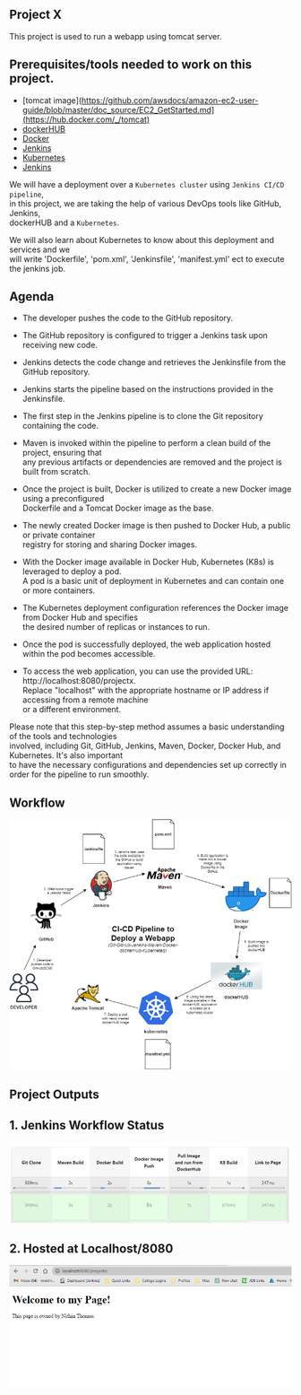 ## Project X

This project is used to run a webapp using tomcat server.

## Prerequisites/tools needed to work on this project. 
 
- [tomcat image](https://github.com/awsdocs/amazon-ec2-user-guide/blob/master/doc_source/EC2_GetStarted.md](https://hub.docker.com/_/tomcat)
- [dockerHUB](https://www.docker.com/products/docker-hub/)
- [Docker](https://docs.docker.com/get-started/overview/)
- [Jenkins](https://www.jenkins.io/doc/tutorials/)
- [Kubernetes](https://github.com/Krishnamohan-Yerrabilli/Kubernetes-hands-on)
- [Jenkins](https://www.jenkins.io/doc/tutorials/)

We will have a deployment over a `Kubernetes cluster` using `Jenkins CI/CD pipeline`,  <br>
in this project, we are taking the help of various DevOps tools like GitHub, Jenkins, <br>
dockerHUB and a `Kubernetes`.

We will also learn about Kubernetes to know about this deployment and services and we  <br>
will write 'Dockerfile', 'pom.xml', 'Jenkinsfile', 'manifest.yml' ect to execute the jenkins job.

## Agenda 

- The developer pushes the code to the GitHub repository.

- The GitHub repository is configured to trigger a Jenkins task upon receiving new code.

- Jenkins detects the code change and retrieves the Jenkinsfile from the GitHub repository.

- Jenkins starts the pipeline based on the instructions provided in the Jenkinsfile.

- The first step in the Jenkins pipeline is to clone the Git repository containing the code.

- Maven is invoked within the pipeline to perform a clean build of the project, ensuring that <br>
any previous artifacts or dependencies are removed and the project is built from scratch.

- Once the project is built, Docker is utilized to create a new Docker image using a preconfigured <br>
Dockerfile and a Tomcat Docker image as the base.

- The newly created Docker image is then pushed to Docker Hub, a public or private container <br>
registry for storing and sharing Docker images.

- With the Docker image available in Docker Hub, Kubernetes (K8s) is leveraged to deploy a pod.<br>
A pod is a basic unit of deployment in Kubernetes and can contain one or more containers.

- The Kubernetes deployment configuration references the Docker image from Docker Hub and specifies <br>
the desired number of replicas or instances to run.

- Once the pod is successfully deployed, the web application hosted within the pod becomes accessible.

- To access the web application, you can use the provided URL: http://localhost:8080/projectx. <br>
Replace "localhost" with the appropriate hostname or IP address if accessing from a remote machine<br>
or a different environment.

Please note that this step-by-step method assumes a basic understanding of the tools and technologies<br>
involved, including Git, GitHub, Jenkins, Maven, Docker, Docker Hub, and Kubernetes. It's also important <br>
to have the necessary configurations and dependencies set up correctly in order for the pipeline to run smoothly.

## Workflow

![Work Flow](webapp.drawio.png)

## Project Outputs

## 1. Jenkins Workflow Status

![Jenkins Steps](Jenkins_Workflow.png)

## 2. Hosted at Localhost/8080

![Jenkins Steps](webpage.png)
